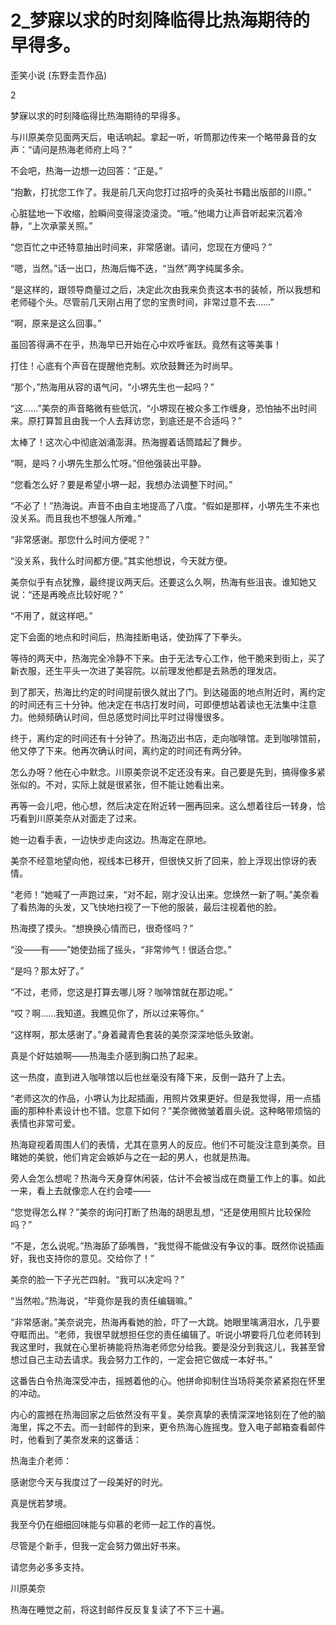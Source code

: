 # 2_梦寐以求的时刻降临得比热海期待的早得多。

歪笑小说 (东野圭吾作品)

2

梦寐以求的时刻降临得比热海期待的早得多。

与川原美奈见面两天后，电话响起。拿起一听，听筒那边传来一个略带鼻音的女声：“请问是热海老师府上吗？”

不会吧，热海一边想一边回答：“正是。”

“抱歉，打扰您工作了。我是前几天向您打过招呼的灸英社书籍出版部的川原。”

心脏猛地一下收缩，脸瞬间变得滚烫滚烫。“哦。”他竭力让声音听起来沉着冷静，“上次承蒙关照。”

“您百忙之中还特意抽出时间来，非常感谢。请问，您现在方便吗？”

“嗯，当然。”话一出口，热海后悔不迭，“当然”两字纯属多余。

“是这样的，跟领导商量过之后，决定此次由我来负责这本书的装帧，所以我想和老师碰个头。尽管前几天刚占用了您的宝贵时间，非常过意不去……”

“啊，原来是这么回事。”

虽回答得满不在乎，热海早已开始在心中欢呼雀跃。竟然有这等美事！

打住！心底有个声音在提醒他克制。欢欣鼓舞还为时尚早。

“那个，”热海用从容的语气问，“小堺先生也一起吗？”

“这……”美奈的声音略微有些低沉，“小堺现在被众多工作缠身，恐怕抽不出时间来。原打算暂且由我一个人去拜访您，到底还是不合适吗？”

太棒了！这次心中彻底汹涌澎湃。热海握着话筒踏起了舞步。

“啊，是吗？小堺先生那么忙呀。”但他强装出平静。

“您看怎么好？要是希望小堺一起，我想办法调整下时间。”

“不必了！”热海说。声音不由自主地提高了八度。“假如是那样，小堺先生不来也没关系。而且我也不想强人所难。”

“非常感谢。那您什么时间方便呢？”

“没关系，我什么时间都方便。”其实他想说，今天就方便。

美奈似乎有点犹豫，最终提议两天后。还要这么久啊，热海有些沮丧。谁知她又说：“还是再晚点比较好呢？”

“不用了，就这样吧。”

定下会面的地点和时间后，热海挂断电话，使劲挥了下拳头。

等待的两天中，热海完全冷静不下来。由于无法专心工作，他干脆来到街上，买了新衣服，还生平头一次进了美容院。以前理发他都是去熟悉的理发店。

到了那天，热海比约定的时间提前很久就出了门。到达碰面的地点附近时，离约定的时间还有三十分钟。他决定在书店打发时间，可即便想站着读也无法集中注意力。他频频确认时间，但总感觉时间比平时过得慢很多。

终于，离约定的时间还有十分钟了。热海迈出书店，走向咖啡馆。走到咖啡馆前，他又停了下来。他再次确认时间，离约定的时间还有两分钟。

怎么办呀？他在心中默念。川原美奈说不定还没有来。自己要是先到，搞得像多紧张似的。不对，实际上就是很紧张，但不能让她看出来。

再等一会儿吧，他心想，然后决定在附近转一圈再回来。这么想着往后一转身，恰巧看到川原美奈从对面走了过来。

她一边看手表，一边快步走向这边。热海定在原地。

美奈不经意地望向他，视线本已移开，但很快又折了回来，脸上浮现出惊讶的表情。

“老师！”她喊了一声跑过来，“对不起，刚才没认出来。您焕然一新了啊。”美奈看了看热海的头发，又飞快地扫视了一下他的服装，最后注视着他的脸。

热海摸了摸头。“想换换心情而已，很奇怪吗？”

“没——有——”她使劲摇了摇头，“非常帅气！很适合您。”

“是吗？那太好了。”

“不过，老师，您这是打算去哪儿呀？咖啡馆就在那边呢。”

“哎？啊……我知道。我瞧见你了，所以过来等你。”

“这样啊，那太感谢了。”身着藏青色套装的美奈深深地低头致谢。

真是个好姑娘啊——热海圭介感到胸口热了起来。

这一热度，直到进入咖啡馆以后也丝毫没有降下来，反倒一路升了上去。

“老师这次的作品，小堺认为比起插画，用照片效果更好。但是我觉得，用一点插画的那种朴素设计也不错。您意下如何？”美奈微微皱着眉头说。这种略带烦恼的表情也非常可爱。

热海窥视着周围人们的表情，尤其在意男人的反应。他们不可能没注意到美奈。目睹她的美貌，他们肯定会嫉妒与之在一起的男人，也就是热海。

旁人会怎么想呢？热海今天身穿休闲装，估计不会被当成在商量工作上的事。如此一来，看上去就像恋人在约会喽——

“您觉得怎么样？”美奈的询问打断了热海的胡思乱想，“还是使用照片比较保险吗？”

“不是，怎么说呢。”热海舔了舔嘴唇，“我觉得不能做没有争议的事。既然你说插画好，我也支持你的意见。交给你了！”

美奈的脸一下子光芒四射。“我可以决定吗？”

“当然啦。”热海说，“毕竟你是我的责任编辑嘛。”

“非常感谢。”美奈说完，热海再看她的脸，吓了一大跳。她眼里噙满泪水，几乎要夺眶而出。“老师，我很早就想担任您的责任编辑了。听说小堺要将几位老师转到我这里时，我就在心里祈祷能将热海老师您分给我。要是没分到我这儿，我甚至曾想过自己主动去请求。我会努力工作的，一定会把它做成一本好书。”

这番告白令热海深受冲击，摇撼着他的心。他拼命抑制住当场将美奈紧紧抱在怀里的冲动。

内心的震撼在热海回家之后依然没有平复。美奈真挚的表情深深地铭刻在了他的脑海里，挥之不去。而一封邮件的到来，更令热海心旌摇曳。登入电子邮箱查看邮件时，他看到了美奈发来的这番话：

热海圭介老师：

感谢您今天与我度过了一段美好的时光。

真是恍若梦境。

我至今仍在细细回味能与仰慕的老师一起工作的喜悦。

尽管是个新手，但我一定会努力做出好书来。

请您务必多多支持。

川原美奈

热海在睡觉之前，将这封邮件反反复复读了不下三十遍。